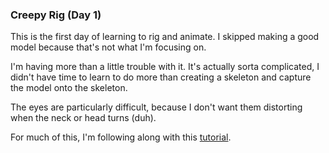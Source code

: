 ### Creepy Rig (Day 1)

This is the first day of learning to rig and animate.
I skipped making a good model because that's not what I'm focusing on.

I'm having more than a little trouble with it. It's actually sorta complicated,
I didn't have time to learn to do more than creating a skeleton and capture
the model onto the skeleton.

The eyes are particularly difficult, because I don't want them distorting
when the neck or head turns (duh).

For much of this, I'm following along with this [tutorial][fur_dude_tutorial].

[fur_dude_tutorial]: https://www.sidefx.com/tutorials/kinefx-rigging-fur-dude/
